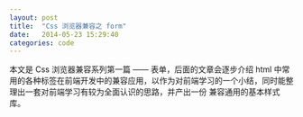 ```yaml
---
layout: post
title:  "Css 浏览器兼容之 form"
date:   2014-05-23 15:29:40
categories: code
---
```


本文是 Css 浏览器兼容系列第一篇 —— 表单，后面的文章会逐步介绍 html 中常用的各种标签在前端开发中的兼容应用，以作为对前端学习的一个小结，同时能整理出一套对前端学习有较为全面认识的思路，并产出一份
兼容通用的基本样式库。

